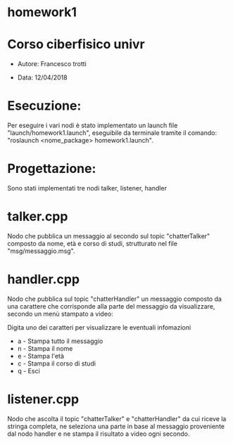 # homework1

# Corso ciberfisico univr

- Autore: Francesco trotti

- Data: 12/04/2018
# Esecuzione:

Per eseguire i vari nodi è stato implementato un launch file "launch/homework1.launch", eseguibile da terminale tramite il comando:
"roslaunch <nome_package> homework1.launch".

# Progettazione:

Sono stati implementati tre nodi talker, listener, handler 

# talker.cpp

Nodo che pubblica un messaggio al secondo sul topic "chatterTalker" composto da nome, età e corso di studi, strutturato nel file    "msg/messaggio.msg". 

# handler.cpp

Nodo che pubblica sul topic "chatterHandler" un messaggio composto da una carattere che corrisponde alla parte del messaggio da visualizzare, secondo un menù stampato a video:

Digita uno dei caratteri per visualizzare le eventuali infomazioni 
- a - Stampa tutto il messaggio 
- n - Stampa il nome
- e - Stampa l'età
- c - Stampa il corso di studi 
- q - Esci
 
# listener.cpp 

Nodo che ascolta il topic "chatterTalker" e "chatterHandler" da cui riceve la stringa completa, ne seleziona una parte in base al messaggio proveniente dal nodo handler e ne stampa il risultato a video ogni secondo.
